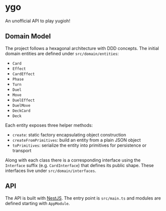 # ygo
An unofficial API to play yugioh!

## Domain Model

The project follows a hexagonal architecture with DDD concepts. The initial domain
entities are defined under `src/domain/entities`:

- `Card`
- `Effect`
- `CardEffect`
- `Phase`
- `Turn`
- `Duel`
- `Move`
- `DuelEffect`
- `DuelMove`
- `DeckCard`
- `Deck`

Each entity exposes three helper methods:

- `create`: static factory encapsulating object construction
- `createFromPrimitives`: build an entity from a plain JSON object
- `toPrimitives`: serialize the entity into primitives for persistence or transport

Along with each class there is a corresponding interface using the `Interface` suffix (e.g. `CardInterface`) that defines its public shape. These interfaces live under `src/domain/interfaces`.

## API

The API is built with [NestJS](https://nestjs.com/). The entry point is `src/main.ts` and modules are defined starting with `AppModule`.

